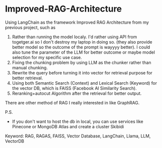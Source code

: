 # Improved-RAG-Architecture
Using LangChain as the framework
Improved RAG Architecture from my previous project, such as
1. Rather than running the model localy. I'd rather using API from togetger.ai so I don't destroy my laptop in doing so. (they also provide better model so the outcome of the prompt is wayyyy better). I could also tune the parameter of the LLM for better outcome or maybe model selection for my specific use case.
2. Fixing the chunking problem by using LLM as the chunker rather than manual chunking.
3. Rewrite the query before turning it into vector for retrieval purpose for better retrieval.
4. Using both Semantic Search (Context) and Lexical Search (Keyword) for the vector DB, which is FAISS (Facebook AI Similarity Search).
5. Reranking+autocut Algorithm after the retrieval for better output.

There are other method of RAG I really interested in like GraphRAG.

P.S.
- If you don't want to host the db in local, you can use services like Pinecone or MongoDB Atlas and create a cluster
Skibidi

Keyword: RAG, RAGAS, FAISS, Vector Database, LangChain, Llama, LLM, VectorDB
